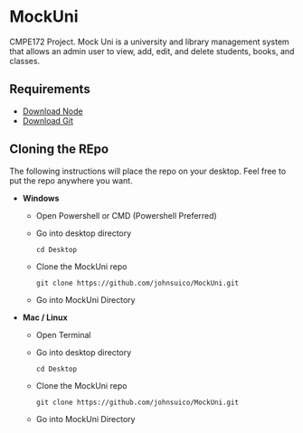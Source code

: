 # MockUni
CMPE172 Project. Mock Uni is a university and library management system that allows an admin user to view, add, edit, and delete students, books, and classes.

## Requirements
- [Download Node](https://nodejs.org/en/download/)
- [Download Git](https://git-scm.com/downloads)

## Cloning the REpo
The following instructions will place the repo on your desktop. Feel free to put the repo anywhere you want.

- **Windows**
  - Open Powershell or CMD (Powershell Preferred)
  - Go into desktop directory 

    ``` cd Desktop  ```
  - Clone the MockUni repo

    ``` git clone https://github.com/johnsuico/MockUni.git ```
  - Go into MockUni Directory

- **Mac / Linux**
  - Open Terminal
  - Go into desktop directory

    ``` cd Desktop  ```
  - Clone the MockUni repo

    ``` git clone https://github.com/johnsuico/MockUni.git ```
  - Go into MockUni Directory
